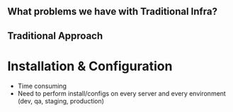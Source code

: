 ## What problems we have with Traditional Infra?
## Traditional Approach

# Installation & Configuration
- Time consuming
- Need to perform install/configs on every server and every environment (dev, qa, staging, production)